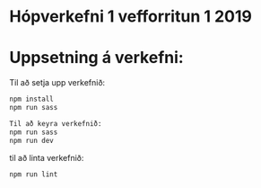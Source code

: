 # Hópverkefni 1 vefforritun 1 2019

# Uppsetning á verkefni:

Til að setja upp verkefnið:
```sh
npm install
npm run sass
```

```sh
Til að keyra verkefnið:
npm run sass
npm run dev
```

til að linta verkefnið:

```sh
npm run lint
```
